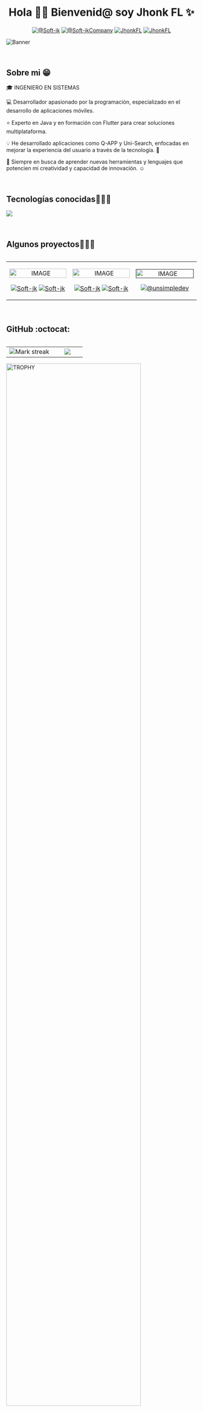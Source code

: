 <h1 align="center">Hola 👋😎  Bienvenid@ soy Jhonk FL ✨ </h1> 

<p align="center">
  <a href="https://play.google.com/store/apps/developer?id=Soft-jk" target="blank"><img align="center" src="https://img.shields.io/badge/Google_Play-414141?style=for-the-badge&logo=google-play&logoColor=white" alt="@Soft-jk"  /></a>
  <a href="https://www.youtube.com/@Soft-jkCompany" target="blank"><img align="center" src="https://img.shields.io/badge/YouTube-FF0000?style=for-the-badge&logo=youtube&logoColor=white" alt="@Soft-jkCompany"  /></a>
<a href="https://www.linkedin.com/in/mario-hern%C3%A1ndez-23198a31b?utm_source=share&utm_campaign=share_via&utm_content=profile&utm_medium=android_app" target="blank"><img align="center" src="https://img.shields.io/badge/LinkedIn-0077B5?style=for-the-badge&logo=linkedin&logoColor=white" alt="JhonkFL"/></a>
<a href = "mailto:mariohernandez4018h@gmail.com" target="blank"><img align="center" src="https://img.shields.io/badge/Gmail-D14836?style=for-the-badge&logo=gmail&logoColor=white" alt="JhonkFL"  /></a>

 ![Banner]( https://static.vecteezy.com/system/resources/thumbnails/010/481/424/small/welcome-letters-banner-stock-banner-vector.jpg)
 
  </p>
<br>
<h2>Sobre mi 😁</h2>
<!--Intro start-->

<p align="left">
🎓 INGENIERO EN SISTEMAS

💻 Desarrollador apasionado por la programación, especializado en el desarrollo de aplicaciones móviles. 

⭐ Experto en Java y en formación con Flutter para crear soluciones multiplataforma. 

💡 He desarrollado aplicaciones como Q-APP y Uni-Search, enfocadas en mejorar la experiencia del usuario a través de la tecnología. 📣

🔧 Siempre en busca de aprender nuevas herramientas y lenguajes que potencien mi creatividad y capacidad de innovación. ☺️

<!--Intro end-->
  </p>
<br>

<h2 >Tecnologías conocidas👨🏻‍💻</h2>
<!--tech stack icons-->
<p align="left">
  <a href="https://skillicons.dev">
    <img src="https://skillicons.dev/icons?i=androidstudio,java,dart,flutter,css,html,js,firebase,vscode,git,github&perline=10" />
  </a>
</p>
<br>
<!-------------------------->
<div id="proyectos">
<h2 >Algunos proyectos👨🏻‍💻</h2>

<table align="left" >
<tr border="none">
  <td width="25%" align="center">
    <p align="center">
     <a href="https://play.google.com/store/apps/details?id=com.softjk.unishare&pcampaignid=web_share" title="Uni-Search">
        <img align="center" width=100% src="https://play-lh.googleusercontent.com/upGBY9jfMGn5rGmjJ8Em6j1v24nWubJ4bhMxE-bDC9B8t0URWh6TvxmQBKqfFBkCGA=w416-h235-rw"   alt="IMAGE" /></a>
      </p>
    <p align="center">
        <a href="https://play.google.com/store/apps/details?id=com.softjk.unishare" target="blank"><img align="center" src="https://img.shields.io/badge/Google_Play-414141?style=for-the-badge&logo=google-play&logoColor=white" alt="Soft-jk"  /></a>
      <a href="https://github.com/" target="blank"><img align="center" src="https://img.shields.io/badge/GitHub-100000?style=for-the-badge&logo=github&logoColor=white" alt="Soft-jk" /></a>
    </p>       
</td>
<td width="25%" align="center">
    <p align="center">
     <a href="https://play.google.com/store/apps/details?id=com.softjk.uni&pcampaignid=web_share" title="Mi Universidad">
        <img align="center" width=100% src="https://play-lh.googleusercontent.com/mBNbbejn7XpwGjZk4loUp_azMbNw_8OFI0H1Mkz_EyLoYWhFmGnnPnBGJ-KK2_zv42EK=w416-h235-rw"   alt="IMAGE" /></a>
      </p>
    <p align="center">
        <a href="https://play.google.com/store/apps/details?id=com.softjk.uni" target="blank"><img align="center" src="https://www.canva.com/design/DAFyANsfKVI/AGVnZk5Ao8cuxBUjdsde9w/edit?utm_content=DAFyANsfKVI&utm_campaign=designshare&utm_medium=link2&utm_source=sharebutton" alt="Soft-jk"/></a>
      <a href="https://github.com" target="blank"><img align="center" src="https://img.shields.io/badge/GitHub-100000?style=for-the-badge&logo=github&logoColor=white" alt="Soft-jk" /></a>
    </p>       
</td>
  
  <td width="25%" align="center">
    <p align="center">
     <a href=" " title="Q-APP">
        <img align="center" width=100% src="https://yt3.googleusercontent.com/39_yj9Za6mHDsZyIQNr1Au--U6NJEkZbK7CbGpt3RPWOpZT0mILmi8Oaqw4qeD0ho51Lu-l2=w1138-fcrop64=1,00005a57ffffa5a8-k-c0xffffffff-no-nd-rj"   alt="IMAGE" /></a>
      </p>
    <p align="center">
       </a>
      <a href="https://github.com/" target="blank"><img align="center" src="https://img.shields.io/badge/GitHub-100000?style=for-the-badge&logo=github&logoColor=white" alt="@unsimpledev" /></a>
    </p>       
</td>

</td>
  
</tr>
</table>
  </div>
<br>
<br><br>
<br>
<br><br><br>
<br><br>


<h2>GitHub :octocat:</h2>
<!--- stats & Trophy (start) -->
<p align="center">
  <!--- stats (start) -->
<table align="left">
<tr border="none">
<td width="60%" align="center">

<!--  <img  align="center"  src="https://github-readme-stats.vercel.app/api?username=unsimpledev&theme=dark&show_icons=true&count_private=true" />
  <br></br> -->
  <img  title="🔥 Get streak stats for your profile at git.io/streak-stats" alt="Mark streak" src="https://github-readme-streak-stats.herokuapp.com/?user=jhonkfl&theme=dark&hide_border=false" /> 
</td>

<td width="40%" align="center">

  <img  align="center"  src="https://github-readme-stats.anuraghazra1.vercel.app/api/top-langs/?username=JhonkFL&theme=dark&hide_border=false&no-bg=true&no-frame=true&langs_count=10"/>

  </td>
</tr>
</table>
<!--- stats (end) -->

<!--- trophy (start) -->
<div align=left>
  <a href="https://github.com/ryo-ma/github-profile-trophy" title="Go to Source">
      <img align="center" width=84% src="https://github-profile-trophy.vercel.app/?username=jhonkfl&theme=radical&row=1&column=7&margin-h=15&margin-w=5&no-bg=true" alt="TROPHY" />
    </a>
</div>
<!--- trophy (start) -->


</p>        
<!--- stats (end) -->
